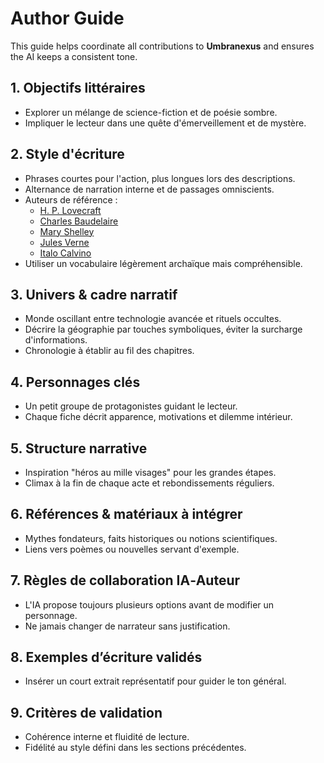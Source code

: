 # Author Guide

This guide helps coordinate all contributions to **Umbranexus** and ensures the AI keeps a consistent tone.

## 1. Objectifs littéraires
- Explorer un mélange de science-fiction et de poésie sombre.
- Impliquer le lecteur dans une quête d'émerveillement et de mystère.

## 2. Style d'écriture
- Phrases courtes pour l'action, plus longues lors des descriptions.
- Alternance de narration interne et de passages omniscients.
- Auteurs de référence :
  - [H. P. Lovecraft](https://fr.wikipedia.org/wiki/H._P._Lovecraft)
  - [Charles Baudelaire](https://fr.wikipedia.org/wiki/Charles_Baudelaire)
  - [Mary Shelley](https://fr.wikipedia.org/wiki/Mary_Shelley)
  - [Jules Verne](https://fr.wikipedia.org/wiki/Jules_Verne)
  - [Italo Calvino](https://fr.wikipedia.org/wiki/Italo_Calvino)
- Utiliser un vocabulaire légèrement archaïque mais compréhensible.

## 3. Univers & cadre narratif
- Monde oscillant entre technologie avancée et rituels occultes.
- Décrire la géographie par touches symboliques, éviter la surcharge d'informations.
- Chronologie à établir au fil des chapitres.

## 4. Personnages clés
- Un petit groupe de protagonistes guidant le lecteur.
- Chaque fiche décrit apparence, motivations et dilemme intérieur.

## 5. Structure narrative
- Inspiration "héros au mille visages" pour les grandes étapes.
- Climax à la fin de chaque acte et rebondissements réguliers.

## 6. Références & matériaux à intégrer
- Mythes fondateurs, faits historiques ou notions scientifiques.
- Liens vers poèmes ou nouvelles servant d'exemple.

## 7. Règles de collaboration IA‑Auteur
- L'IA propose toujours plusieurs options avant de modifier un personnage.
- Ne jamais changer de narrateur sans justification.

## 8. Exemples d’écriture validés
- Insérer un court extrait représentatif pour guider le ton général.

## 9. Critères de validation
- Cohérence interne et fluidité de lecture.
- Fidélité au style défini dans les sections précédentes.
